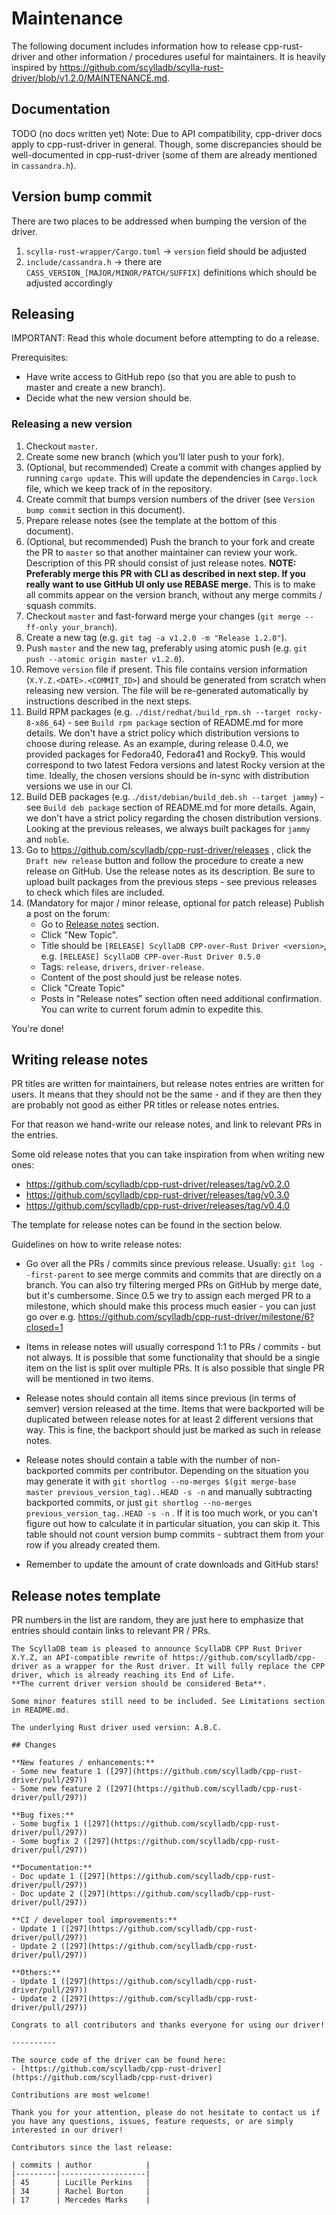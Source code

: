 # Maintenance

The following document includes information how to release cpp-rust-driver and
other information / procedures useful for maintainers. It is heavily inspired by https://github.com/scylladb/scylla-rust-driver/blob/v1.2.0/MAINTENANCE.md.

## Documentation

TODO (no docs written yet)
Note: Due to API compatibility, cpp-driver docs apply to cpp-rust-driver in general. Though, some discrepancies should be well-documented in cpp-rust-driver (some of them are already mentioned in `cassandra.h`).

## Version bump commit

There are two places to be addressed when bumping the version of the driver.
1. `scylla-rust-wrapper/Cargo.toml` -> `version` field should be adjusted
2. `include/cassandra.h` -> there are `CASS_VERSION_[MAJOR/MINOR/PATCH/SUFFIX]` definitions which should be adjusted accordingly

## Releasing

IMPORTANT: Read this whole document before attempting to do a release.

Prerequisites:
- Have write access to GitHub repo (so that you are able to push to master and create a new branch).
- Decide what the new version should be.

### Releasing a new version

1. Checkout `master`.
2. Create some new branch (which you'll later push to your fork).
3. (Optional, but recommended) Create a commit with changes applied by running `cargo update`. This will update the dependencies in `Cargo.lock` file, which we keep track of in the repository.
4. Create commit that bumps version numbers of the driver (see `Version bump commit` section in this document).
5. Prepare release notes (see the template at the bottom of this document).
6. (Optional, but recommended) Push the branch to your fork and create the PR to `master` so that another maintainer can review your work.
Description of this PR should consist of just release notes. **NOTE: Preferably merge this PR with CLI as described in next step. If you really want to use GitHub UI only use REBASE merge.** This is to make all commits appear on the version branch, without any merge commits / squash commits.
7. Checkout `master` and fast-forward merge your changes (`git merge --ff-only your_branch`).
8. Create a new tag (e.g. `git tag -a v1.2.0 -m "Release 1.2.0"`).
9. Push `master` and the new tag, preferably using atomic push (e.g. `git push --atomic origin master v1.2.0`).
10. Remove `version` file if present. This file contains version information (`X.Y.Z.<DATE>.<COMMIT_ID>`) and should be generated from scratch when releasing new version. The file will be re-generated automatically by instructions described in the next steps.
11. Build RPM packages (e.g. `./dist/redhat/build_rpm.sh --target rocky-8-x86_64`) - see `Build rpm package` section of README.md for more details. We don't have a strict policy which distribution versions to choose during release. As an example, during release 0.4.0, we provided packages for Fedora40, Fedora41 and Rocky9. This would correspond to two latest Fedora versions and latest Rocky version at the time. Ideally, the chosen versions should be in-sync with distribution versions we use in our CI.
12. Build DEB packages (e.g. .`/dist/debian/build_deb.sh --target jammy`) - see `Build deb package` section of README.md for more details. Again, we don't have a strict policy regarding the chosen distribution versions. Looking at the previous releases, we always built packages for `jammy` and `noble`.
13. Go to https://github.com/scylladb/cpp-rust-driver/releases , click the `Draft new release` button and follow the procedure to create a new release on GitHub. Use the release notes as its description. Be sure to upload built packages from the previous steps - see previous releases to check which files are included.
14. (Mandatory for major / minor release, optional for patch release) Publish a post on the forum:
    - Go to [Release notes](https://forum.scylladb.com/c/scylladb-release-notes/18) section.
    - Click "New Topic".
    - Title should be `[RELEASE] ScyllaDB CPP-over-Rust Driver <version>`, e.g. `[RELEASE] ScyllaDB CPP-over-Rust Driver 0.5.0`
    - Tags: `release`, `drivers`, `driver-release`.
    - Content of the post should just be release notes.
    - Click "Create Topic"
    - Posts in "Release notes" section often need additional confirmation. You can write to current forum admin to expedite this.

You're done!

## Writing release notes

PR titles are written for maintainers, but release notes entries are written for users.
It means that they should not be the same - and if they are then they are probably
not good as either PR titles or release notes entries.

For that reason we hand-write our release notes, and link to relevant PRs in the entries.

Some old release notes that you can take inspiration from when writing new ones:
- https://github.com/scylladb/cpp-rust-driver/releases/tag/v0.2.0
- https://github.com/scylladb/cpp-rust-driver/releases/tag/v0.3.0
- https://github.com/scylladb/cpp-rust-driver/releases/tag/v0.4.0

The template for release notes can be found in the section below.

Guidelines on how to write release notes:

- Go over all the PRs / commits since previous release. Usually: `git log --first-parent` to see
  merge commits and commits that are directly on a branch. You can also try filtering
  merged PRs on GitHub by merge date, but it's cumbersome. Since 0.5 we try to assign each merged PR to a milestone,
  which should make this process much easier - you can just go over e.g. https://github.com/scylladb/cpp-rust-driver/milestone/6?closed=1

- Items in release notes will usually correspond 1:1 to PRs / commits - but not always. It is possible that
  some functionality that should be a single item on the list is split over multiple PRs.
  It is also possible that single PR will be mentioned in two items.

- Release notes should contain all items since previous (in terms of semver) version released at the time. Items that were backported will be
  duplicated between release notes for at least 2 different versions that way. This is fine, the backport should just be marked as such in release notes.

- Release notes should contain a table with the number of non-backported commits per contributor.
  Depending on the situation you may generate it with `git shortlog --no-merges $(git merge-base master previous_version_tag)..HEAD -s -n` and manually subtracting
  backported commits, or just `git shortlog --no-merges previous_version_tag..HEAD -s -n` .
  If it is too much work, or you can't figure out how to calculate it in particular situation, you can skip it.
  This table should not count version bump commits - subtract them from your
  row if you already created them.

- Remember to update the amount of crate downloads and GitHub stars!


## Release notes template

PR numbers in the list are random, they are just here to emphasize that entries
should contain links to relevant PR / PRs.

```
The ScyllaDB team is pleased to announce ScyllaDB CPP Rust Driver X.Y.Z, an API-compatible rewrite of https://github.com/scylladb/cpp-driver as a wrapper for the Rust driver. It will fully replace the CPP driver, which is already reaching its End of Life.
**The current driver version should be considered Beta**.

Some minor features still need to be included. See Limitations section in README.md.

The underlying Rust driver used version: A.B.C.

## Changes

**New features / enhancements:**
- Some new feature 1 ([297](https://github.com/scylladb/cpp-rust-driver/pull/297))
- Some new feature 2 ([297](https://github.com/scylladb/cpp-rust-driver/pull/297))

**Bug fixes:**
- Some bugfix 1 ([297](https://github.com/scylladb/cpp-rust-driver/pull/297))
- Some bugfix 2 ([297](https://github.com/scylladb/cpp-rust-driver/pull/297))

**Documentation:**
- Doc update 1 ([297](https://github.com/scylladb/cpp-rust-driver/pull/297))
- Doc update 2 ([297](https://github.com/scylladb/cpp-rust-driver/pull/297))

**CI / developer tool improvements:**
- Update 1 ([297](https://github.com/scylladb/cpp-rust-driver/pull/297))
- Update 2 ([297](https://github.com/scylladb/cpp-rust-driver/pull/297))

**Others:**
- Update 1 ([297](https://github.com/scylladb/cpp-rust-driver/pull/297))
- Update 2 ([297](https://github.com/scylladb/cpp-rust-driver/pull/297))

Congrats to all contributors and thanks everyone for using our driver!

----------

The source code of the driver can be found here:
- [https://github.com/scylladb/cpp-rust-driver](https://github.com/scylladb/cpp-rust-driver)

Contributions are most welcome!

Thank you for your attention, please do not hesitate to contact us if you have any questions, issues, feature requests, or are simply interested in our driver!

Contributors since the last release:

| commits | author            |
|---------|-------------------|
| 45      | Lucille Perkins   |
| 34      | Rachel Burton     |
| 17      | Mercedes Marks    |

```

